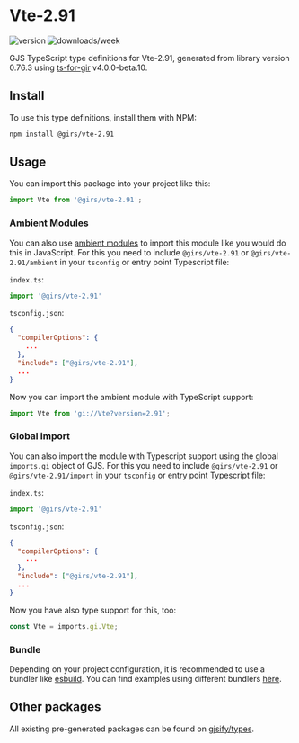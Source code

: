 
# Vte-2.91

![version](https://img.shields.io/npm/v/@girs/vte-2.91)
![downloads/week](https://img.shields.io/npm/dw/@girs/vte-2.91)


GJS TypeScript type definitions for Vte-2.91, generated from library version 0.76.3 using [ts-for-gir](https://github.com/gjsify/ts-for-gir) v4.0.0-beta.10.


## Install

To use this type definitions, install them with NPM:
```bash
npm install @girs/vte-2.91
```

## Usage

You can import this package into your project like this:
```ts
import Vte from '@girs/vte-2.91';
```

### Ambient Modules

You can also use [ambient modules](https://github.com/gjsify/ts-for-gir/tree/main/packages/cli#ambient-modules) to import this module like you would do this in JavaScript.
For this you need to include `@girs/vte-2.91` or `@girs/vte-2.91/ambient` in your `tsconfig` or entry point Typescript file:

`index.ts`:
```ts
import '@girs/vte-2.91'
```

`tsconfig.json`:
```json
{
  "compilerOptions": {
    ...
  },
  "include": ["@girs/vte-2.91"],
  ...
}
```

Now you can import the ambient module with TypeScript support: 

```ts
import Vte from 'gi://Vte?version=2.91';
```

### Global import

You can also import the module with Typescript support using the global `imports.gi` object of GJS.
For this you need to include `@girs/vte-2.91` or `@girs/vte-2.91/import` in your `tsconfig` or entry point Typescript file:

`index.ts`:
```ts
import '@girs/vte-2.91'
```

`tsconfig.json`:
```json
{
  "compilerOptions": {
    ...
  },
  "include": ["@girs/vte-2.91"],
  ...
}
```

Now you have also type support for this, too:

```ts
const Vte = imports.gi.Vte;
```

### Bundle

Depending on your project configuration, it is recommended to use a bundler like [esbuild](https://esbuild.github.io/). You can find examples using different bundlers [here](https://github.com/gjsify/ts-for-gir/tree/main/examples).

## Other packages

All existing pre-generated packages can be found on [gjsify/types](https://github.com/gjsify/types).


